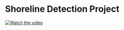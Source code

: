 # Shoreline Detection Project
[![Watch the video](https://img.youtube.com/vi/OH0Zoz2ayac/maxresdefault.jpg
)](https://youtu.be/OH0Zoz2ayac)
